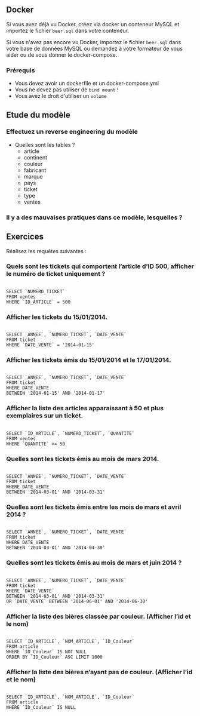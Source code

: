 ## Docker

Si vous avez déjà vu Docker, créez via docker un conteneur MySQL et importez le fichier `beer.sql` dans votre conteneur.

Si vous n'avez pas encore vu Docker, importez le fichier `beer.sql` dans votre base de données MySQL ou demandez à votre
formateur de vous aider ou de vous donner le docker-compose.

### Prérequis

- Vous devez avoir un dockerfile et un docker-compose.yml
- Vous ne devez pas utiliser de `bind mount` !
- Vous avez le droit d'utiliser un `volume`

## Etude du modèle

### Effectuez un reverse engineering du modèle

- Quelles sont les tables ?
    - article
    - continent
    - couleur
    - fabricant
    - marque
    - pays
    - ticket
    - type
    - ventes

### Il y a des mauvaises pratiques dans ce modèle, lesquelles ?


## Exercices

Réalisez les requêtes suivantes :

### Quels sont les tickets qui comportent l’article d’ID 500, afficher le numéro de ticket uniquement ?

```mysql

SELECT `NUMERO_TICKET` 
FROM ventes
WHERE `ID_ARTICLE` = 500

```

### Afficher les tickets du 15/01/2014.

```mysql

SELECT `ANNEE`, `NUMERO_TICKET`, `DATE_VENTE` 
FROM ticket 
WHERE `DATE_VENTE` = '2014-01-15'

```

### Afficher les tickets émis du 15/01/2014 et le 17/01/2014.

```mysql

SELECT `ANNEE`, `NUMERO_TICKET`, `DATE_VENTE` 
FROM ticket 
WHERE DATE_VENTE 
BETWEEN '2014-01-15' AND '2014-01-17'

```

### Afficher la liste des articles apparaissant à 50 et plus exemplaires sur un ticket.

```mysql

SELECT `ID_ARTICLE`, `NUMERO_TICKET`, `QUANTITE` 
FROM ventes
WHERE `QUANTITE` >= 50

```

### Quelles sont les tickets émis au mois de mars 2014.

```mysql

SELECT `ANNEE`, `NUMERO_TICKET`, `DATE_VENTE` 
FROM ticket 
WHERE DATE_VENTE 
BETWEEN '2014-03-01' AND '2014-03-31'

```

### Quelles sont les tickets émis entre les mois de mars et avril 2014 ?

```mysql

SELECT `ANNEE`, `NUMERO_TICKET`, `DATE_VENTE` 
FROM ticket 
WHERE DATE_VENTE 
BETWEEN '2014-03-01' AND '2014-04-30'

```

### Quelles sont les tickets émis au mois de mars et juin 2014 ?

```mysql

SELECT `ANNEE`, `NUMERO_TICKET`, `DATE_VENTE`
FROM ticket
WHERE `DATE_VENTE` 
BETWEEN '2014-03-01' AND '2014-03-31' 
OR `DATE_VENTE` BETWEEN '2014-06-01' AND '2014-06-30'

```

### Afficher la liste des bières classée par couleur. (Afficher l’id et le nom)

```mysql

SELECT `ID_ARTICLE`, `NOM_ARTICLE`, `ID_Couleur`
FROM article
WHERE `ID_Couleur` IS NOT NULL
ORDER BY `ID_Couleur` ASC LIMIT 1000

```

### Afficher la liste des bières n’ayant pas de couleur. (Afficher l’id et le nom)

```mysql

SELECT `ID_ARTICLE`, `NOM_ARTICLE`, `ID_Couleur`
FROM article
WHERE `ID_Couleur` IS NULL

```